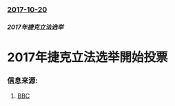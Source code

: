 ### [2017-10-20](/news/2017/10/20/index.md)

##### 2017年捷克立法选举
# 2017年捷克立法选举開始投票 




### 信息来源:

1. [BBC](http://www.bbc.com/news/world-europe-41691098)
